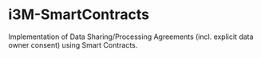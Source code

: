 # i3M-SmartContracts

Implementation of Data Sharing/Processing Agreements (incl. explicit data owner consent) using Smart Contracts.
